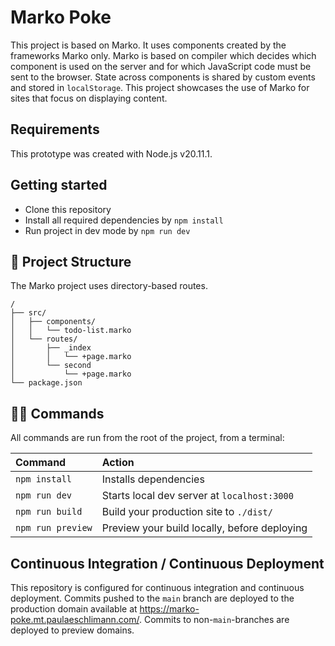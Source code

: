 # Marko Poke

This project is based on Marko. It uses components created by the frameworks Marko only. Marko is based on compiler which decides which component is used on the server and for which JavaScript code must be sent to the browser. State across components is shared by custom events and stored in `localStorage`.
This project showcases the use of Marko for sites that focus on displaying content.

## Requirements

This prototype was created with Node.js v20.11.1.

## Getting started

- Clone this repository
- Install all required dependencies by `npm install`
- Run project in dev mode by `npm run dev`

## 🚀 Project Structure

The Marko project uses directory-based routes.

```text
/
├── src/
│   ├── components/
│   │   └── todo-list.marko
│   └── routes/
│       ├── _index
│       │   └── +page.marko
│       └── second
│           └── +page.marko
└── package.json
```

## 👷🏼 Commands

All commands are run from the root of the project, from a terminal:

| Command                   | Action                                           |
| :------------------------ | :----------------------------------------------- |
| `npm install`             | Installs dependencies                            |
| `npm run dev`             | Starts local dev server at `localhost:3000`      |
| `npm run build`           | Build your production site to `./dist/`          |
| `npm run preview`         | Preview your build locally, before deploying     |                |

## Continuous Integration / Continuous Deployment

This repository is configured for continuous integration and continuous deployment. Commits pushed to the `main` branch are deployed to the production domain available at https://marko-poke.mt.paulaeschlimann.com/. Commits to non-`main`-branches are deployed to preview domains.